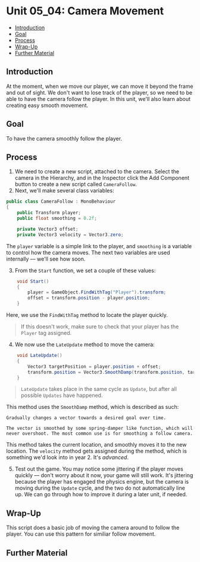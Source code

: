 # Unit 05_04: Camera Movement <!-- omit in toc -->
- [Introduction](#introduction)
- [Goal](#goal)
- [Process](#process)
- [Wrap-Up](#wrap-up)
- [Further Material](#further-material)

## Introduction

At the moment, when we move our player, we can move it beyond the frame and out of sight. We don't want to lose track of the player, so we need to be able to have the camera follow the player. In this unit, we'll also learn about creating easy smooth movement.

## Goal

To have the camera smoothly follow the player.

## Process

1. We need to create a new script, attached to the camera. Select the camera in the Hierarchy, and in the Inspector click the Add Component button to create a new script called `CameraFollow`.
2. Next, we'll make several class variables:

```C#
public class CameraFollow : MonoBehaviour
{
    public Transform player;
    public float smoothing = 0.2f;

    private Vector3 offset;
    private Vector3 velocity = Vector3.zero;
```
The `player` variable is a simple link to the player, and `smoothing` is a variable to control how the camera moves. The next two variables are used internally –– we'll see how soon.

3. From the `Start` function, we set a couple of these values:

```C#
    void Start()
    {
        player = GameObject.FindWithTag("Player").transform;
        offset = transform.position - player.position;
    }
```

Here, we use the `FindWithTag` method to locate the player quickly.

> If this doesn't work, make sure to check that your player has the `Player` tag assigned.

4. We now use the `LateUpdate` method to move the camera:

```C#
    void LateUpdate()
    {
        Vector3 targetPosition = player.position + offset;
        transform.position = Vector3.SmoothDamp(transform.position, targetPosition, ref velocity, smoothing);
    }
```
> `LateUpdate` takes place in the same cycle as `Update`, but after all possible `Updates` have happened.

This method uses the `SmoothDamp` method, which is described as such:

```
Gradually changes a vector towards a desired goal over time.

The vector is smoothed by some spring-damper like function, which will never overshoot. The most common use is for smoothing a follow camera.
```
This method takes the current location, and smoothly moves it to the new location. The `velocity` method gets assigned during the method, which is something we'd look into in year 2. It's *advanced*.

5. Test out the game. You may notice some jittering if the player moves quickly –– don't worry about it now, your game will still work. It's jittering because the player has engaged the physics engine, but the camera is moving during the `Update` cycle, and the two do not automatically line up. We can go through how to improve it during a later unit, if needed.

## Wrap-Up

This script does a basic job of moving the camera around to follow the player. You can use this pattern for similiar follow movement.

## Further Material

